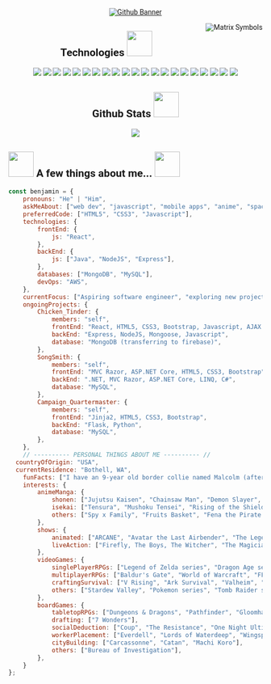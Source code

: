 <div style="font-family: 'Fira Code iscript', 'Roboto'">
  <!-- BANNER LINK TO PORTFOLIO -->
  <!--  https://mariamcbride.github.io/portfolio/  -->
  <p align="center">
  <a href="https://benjaminmcbride.com/"><img src="https://github.com/BenMcBride/BenMcBride/assets/96863998/6a6f575a-f5a9-4deb-a818-b3e0752ad61c" alt="Github Banner"></a>
  </p>
  <p>
    <img align="right" src="https://github.com/BenMcBride/BenMcBride/assets/96863998/b436599e-dbec-4369-b71e-6e893c3bfcb8" alt="Matrix Symbols"/>
  </p>

<!-- TECH LANGUAGES & TOOLS -->
  <h2 align="center">Technologies <img src="https://media.giphy.com/media/WUlplcMpOCEmTGBtBW/giphy.gif" width="50"></h2>
  
  <p align="center">
  <img src="https://img.shields.io/badge/-HTML5-E34F26?style=for-the-badge&logo=html5&logoColor=white"/>
  <img src="https://img.shields.io/badge/-CSS3-1572B6?style=for-the-badge&logo=css3"/>
  <img src="https://img.shields.io/badge/-JavaScript-black?style=for-the-badge&logo=javascript"/>
  <img src="https://img.shields.io/badge/-Bootstrap-563D7C?style=for-the-badge&logo=bootstrap"/>
  <img src="https://img.shields.io/badge/-Python-yellow?style=for-the-badge&logo=python"/>
  <img src="https://img.shields.io/badge/-Flask-gray?style=for-the-badge&logo=flask"/>
  <img src="https://img.shields.io/badge/-MySQL-DD8A00?style=for-the-badge&logo=mysql"/>
  <img src="https://img.shields.io/badge/-Nodejs-white?style=for-the-badge&logo=Node.js"/>
  <img src="https://img.shields.io/badge/-Express-22AE5A?style=for-the-badge&logo=express"/>
  <img src="https://img.shields.io/badge/-React-212121?style=for-the-badge&logo=react"/>
  <img src="https://img.shields.io/badge/-Sass-ED087D?style=for-the-badge&logo=sass"/>
  <img src="https://img.shields.io/badge/-MongoDB-FFF?style=for-the-badge&logo=mongodb"/>
  <img src="https://img.shields.io/badge/-Postman-FFF?style=for-the-badge&logo=postman"/>
  <img src="https://img.shields.io/badge/-Spring-166E3A?style=for-the-badge&logo=spring"/>
  <img src="https://img.shields.io/badge/-VSCode-282A36?style=for-the-badge&logo=visualstudiocode"/>
  <img src="https://img.shields.io/badge/-Markdown-0e99da?style=for-the-badge&logo=markdown"/>
  <img src="https://img.shields.io/badge/-GitHub-0D1117?style=for-the-badge&logo=github"/>
  <img src="https://img.shields.io/badge/-Git-black?style=for-the-badge&logo=git"/>
  <img src="https://img.shields.io/badge/-Amazon AWS-E98610?style=for-the-badge&logo=amazonaws"/>
  <img src="https://img.shields.io/badge/-Miro-F2C52D?style=for-the-badge&logo=miro"/>
  <img src="https://img.shields.io/badge/-Trello-095ED9?style=for-the-badge&logo=trello"/>
  </p>

  <h2 align="center">
    Github Stats <img src="https://media.giphy.com/media/VgCDAzcKvsR6OM0uWg/giphy.gif" width="50">
  </h2>
  <p align="center">
    <img src="https://github-readme-streak-stats.herokuapp.com/?user=benmcbride&show_icons=true&locale=en&layout=compact&theme=material-palenight&line_height=0"/>
  </p>

  <!-- ABOUT ME -->
  ## <img src="https://media.giphy.com/media/1BeE7pCRWrvxJgdTib/giphy.gif" width="50"> A few things about me... <img src="https://media.giphy.com/media/Mme4s8S3cm7fi/giphy.gif" width="50">
  
  ```javascript
  const benjamin = {
      pronouns: "He" | "Him",
      askMeAbout: ["web dev", "javascript", "mobile apps", "anime", "space"],
      preferredCode: ["HTML5", "CSS3", "Javascript"],
      technologies: {
          frontEnd: {
              js: "React",
          },
          backEnd: {
              js: ["Java", "NodeJS", "Express"],
          },
          databases: ["MongoDB", "MySQL"],
          devOps: "AWS",
      },
      currentFocus: ["Aspiring software engineer", "exploring new projects"],
      ongoingProjects: {
          Chicken_Tinder: {
              members: "self",
              frontEnd: "React, HTML5, CSS3, Bootstrap, Javascript, AJAX (transferring to React Native)",
              backEnd: "Express, NodeJS, Mongoose, Javascript",
              database: "MongoDB (transferring to firebase)",
          },
          SongSmith: {
              members: "self",
              frontEnd: "MVC Razor, ASP.NET Core, HTML5, CSS3, Bootstrap",
              backEnd: ".NET, MVC Razor, ASP.NET Core, LINQ, C#",
              database: "MySQL",
          },
          Campaign_Quartermaster: {
              members: "self",
              frontEnd: "Jinja2, HTML5, CSS3, Bootstrap",
              backEnd: "Flask, Python",
              database: "MySQL",
          },
      },
      // ---------- PERSONAL THINGS ABOUT ME ---------- //
    countryOfOrigin: "USA",
    currentResidence: "Bothell, WA",
      funFacts: ["I have an 9-year old border collie named Malcolm (after Malcolm Reynolds from Firefly)", "I'm a huge nerd"],
      interests: {
          animeManga: {
              shonen: ["Jujutsu Kaisen", "Chainsaw Man", "Demon Slayer", "Vinland Saga", "Attack on Titan", "Tokyo Revengers", "Hunter x Hunter", "Naruto", "Fire Force", "My Hero Academia", "One Punch Man", "Mob Psycho 100", "Dr. STONE", "Samurai Champloo"],
              isekai: ["Tensura", "Mushoku Tensei", "Rising of the Shield Hero", "Overlord", "GATE", "TSUKIMICHI", "Log Horizon", "Saga of Tanya the Evil", "Sword Art Online"],
              others: ["Spy x Family", "Fruits Basket", "Fena the Pirate Princess", "Yona of the Dawn", "Blood+", "NANA", "Classroom of the Elite", "AJIN"],
          },
          shows: {
              animated: ["ARCANE", "Avatar the Last Airbender", "The Legend of Korra", "Castlevania", "Cyberpunk: Edgerunners", "Blood of Zeus", "The Witcher: Nightmare of the Wolf"],
              liveAction: ["Firefly, The Boys, The Witcher", "The Magicians", "Umbrella Academy"],
          },
          videoGames: {
              singlePlayerRPGs: ["Legend of Zelda series", "Dragon Age series", "Elder Scrolls series", "The Last of Us", "Final Fantasy series", "Cyberpunk 2077", "Fallout series"],
              multiplayerRPGs: ["Baldur's Gate", "World of Warcraft", "FFXIV", "Lost Ark", "New World", "Divinity Original Sin series", "Monster Hunter"],
              craftingSurvival: ["V Rising", "Ark Survival", "Valheim", "Craftopia", "Don't Starve Together", "Sons of the Forest"],
              others: ["Stardew Valley", "Pokemon series", "Tomb Raider series", "Overwatch", "Borderlands", "Halo", "Overcooked 2", "Mario games", "Among Us", "Phasmophobia"],
          },
          boardGames: {
              tabletopRPGs: ["Dungeons & Dragons", "Pathfinder", "Gloomhaven", "Mansions of Madness", "Betrayal at House on the Hill"],
              drafting: ["7 Wonders"],
              socialDeduction: ["Coup", "The Resistance", "One Night Ultimate Werewolf", "Bang!"],
              workerPlacement: ["Everdell", "Lords of Waterdeep", "Wingspan"],
              cityBuilding: ["Carcassonne", "Catan", "Machi Koro"],
              others: ["Bureau of Investigation"],
          },
      }
  };
  ```

  
</div>
